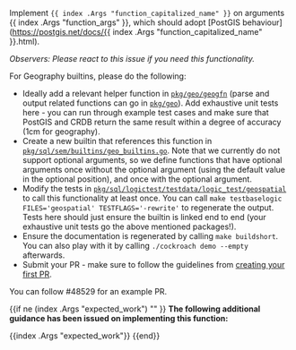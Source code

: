 Implement `{{ index .Args "function_capitalized_name" }}` on arguments {{ index .Args "function_args" }}, which should adopt [PostGIS behaviour](https://postgis.net/docs/{{ index .Args "function_capitalized_name" }}.html).

_Observers: Please react to this issue if you need this functionality._

For Geography builtins, please do the following:
* Ideally add a relevant helper function in [`pkg/geo/geogfn`](https://github.com/cockroachdb/cockroach/tree/master/pkg/geo/geogfn) (parse and output related functions can go in [`pkg/geo`](https://github.com/cockroachdb/cockroach/tree/master/pkg/geo)). Add exhaustive unit tests here - you can run through example test cases and make sure that PostGIS and CRDB return the same result within a degree of accuracy (1cm for geography).
* Create a new builtin that references this function in [`pkg/sql/sem/builtins/geo_builtins.go`](https://github.com/cockroachdb/cockroach/blob/master/pkg/sql/sem/builtins/geo_builtins.go). Note that we currently do not support optional arguments, so we define functions that have optional arguments once without the optional argument (using the default value in the optional position), and once with the optional argument.
* Modify the tests in [`pkg/sql/logictest/testdata/logic_test/geospatial`](https://github.com/cockroachdb/cockroach/blob/master/pkg/sql/logictest/testdata/logic_test/geospatial) to call this functionality at least once. You can call `make testbaselogic FILES='geospatial' TESTFLAGS='-rewrite'` to regenerate the output. Tests here should just ensure the builtin is linked end to end (your exhaustive unit tests go the above mentioned packages!).
* Ensure the documentation is regenerated by calling `make buildshort`. You can also play with it by calling `./cockroach demo --empty` afterwards.
* Submit your PR - make sure to follow the guidelines from [creating your first PR](https://wiki.crdb.io/wiki/spaces/CRDB/pages/181633464/Your+first+CockroachDB+PR]).

You can follow #48529 for an example PR.

{{if ne (index .Args "expected_work") "" }}
**The following additional guidance has been issued on implementing this function:**

{{index .Args "expected_work"}}
{{end}}

